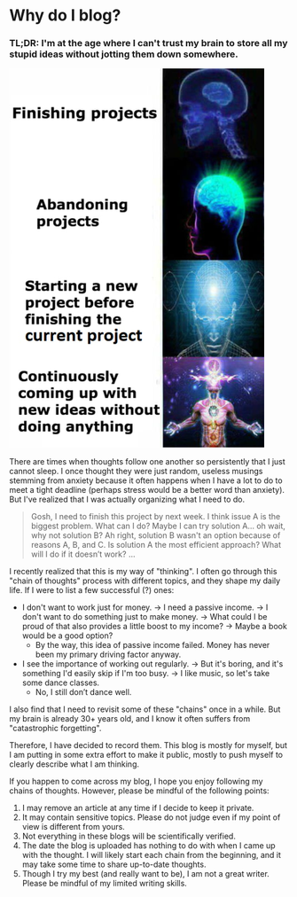 # Why do I blog?

### TL;DR: I'm at the age where I can't trust my brain to store all my stupid ideas without jotting them down somewhere.

![Idea meme](../images/stories/idea_meme.jpeg)

There are times when thoughts follow one another so persistently that I just cannot sleep. I once thought they were just random, useless musings stemming from anxiety because it often happens when I have a lot to do to meet a tight deadline (perhaps stress would be a better word than anxiety). But I've realized that I was actually organizing what I need to do.

> Gosh, I need to finish this project by next week. I think issue A is the biggest problem. What can I do? Maybe I can try solution A... oh wait, why not solution B? Ah right, solution B wasn't an option because of reasons A, B, and C. Is solution A the most efficient approach? What will I do if it doesn’t work? ...

I recently realized that this is my way of "thinking". I often go through this "chain of thoughts" process with different topics, and they shape my daily life. If I were to list a few successful (?) ones:

- I don't want to work just for money. -> I need a passive income. -> I don't want to do something just to make money. -> What could I be proud of that also provides a little boost to my income? -> Maybe a book would be a good option?
  - By the way, this idea of passive income failed. Money has never been my primary driving factor anyway.
- I see the importance of working out regularly. -> But it's boring, and it's something I'd easily skip if I'm too busy. -> I like music, so let's take some dance classes.
  - No, I still don’t dance well.

I also find that I need to revisit some of these "chains" once in a while. But my brain is already 30+ years old, and I know it often suffers from "catastrophic forgetting".

Therefore, I have decided to record them. This blog is mostly for myself, but I am putting in some extra effort to make it public, mostly to push myself to clearly describe what I am thinking.

If you happen to come across my blog, I hope you enjoy following my chains of thoughts. However, please be mindful of the following points:

1. I may remove an article at any time if I decide to keep it private.
2. It may contain sensitive topics. Please do not judge even if my point of view is different from yours.
3. Not everything in these blogs will be scientifically verified.
4. The date the blog is uploaded has nothing to do with when I came up with the thought. I will likely start each chain from the beginning, and it may take some time to share up-to-date thoughts.
5. Though I try my best (and really want to be), I am not a great writer. Please be mindful of my limited writing skills.
